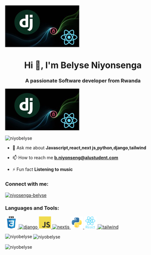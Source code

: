 ![MasterHead](https://github.com/Niyobelyse/Niyobelyse/blob/main/djangorect.jpg)
<h1 align="center">Hi 👋, I'm Belyse Niyonsenga</h1>
<h3 align="center">A passionate Software developer from Rwanda</h3>
<img src="https://github.com/Niyobelyse/Niyobelyse/blob/main/djangorect.jpg"/>

<p align="left"> <img src="https://komarev.com/ghpvc/?username=niyobelyse&label=Profile%20views&color=0e75b6&style=flat" alt="niyobelyse" /> </p>

- 💬 Ask me about **Javascript,react,next js,python,django,tailwind**

- 📫 How to reach me **b.niyonseng@alustudent.com**

- ⚡ Fun fact **Listening to music**

<h3 align="left">Connect with me:</h3>
<p align="left">
<a href="https://www.linkedin.com/in/niyosenga-belyse-637703252/" target="blank"><img align="center" src="https://raw.githubusercontent.com/rahuldkjain/github-profile-readme-generator/master/src/images/icons/Social/linked-in-alt.svg" alt="niyosenga-belyse" height="30" width="40" /></a>
</p>

<h3 align="left">Languages and Tools:</h3>
<p align="left"> <a href="https://www.w3schools.com/css/" target="_blank" rel="noreferrer"> <img src="https://raw.githubusercontent.com/devicons/devicon/master/icons/css3/css3-original-wordmark.svg" alt="css3" width="40" height="40"/> </a> <a href="https://www.djangoproject.com/" target="_blank" rel="noreferrer"> <img src="https://cdn.worldvectorlogo.com/logos/django.svg" alt="django" width="40" height="40"/> </a> <a href="https://developer.mozilla.org/en-US/docs/Web/JavaScript" target="_blank" rel="noreferrer"> <img src="https://raw.githubusercontent.com/devicons/devicon/master/icons/javascript/javascript-original.svg" alt="javascript" width="40" height="40"/> </a> <a href="https://nextjs.org/" target="_blank" rel="noreferrer"> <img src="https://cdn.worldvectorlogo.com/logos/nextjs-2.svg" alt="nextjs" width="40" height="40"/> </a> <a href="https://www.python.org" target="_blank" rel="noreferrer"> <img src="https://raw.githubusercontent.com/devicons/devicon/master/icons/python/python-original.svg" alt="python" width="40" height="40"/> </a> <a href="https://reactjs.org/" target="_blank" rel="noreferrer"> <img src="https://raw.githubusercontent.com/devicons/devicon/master/icons/react/react-original-wordmark.svg" alt="react" width="40" height="40"/> </a> <a href="https://tailwindcss.com/" target="_blank" rel="noreferrer"> <img src="https://www.vectorlogo.zone/logos/tailwindcss/tailwindcss-icon.svg" alt="tailwind" width="40" height="40"/> </a> </p>

<p><img align="left" src="https://github-readme-stats.vercel.app/api/top-langs?username=niyobelyse&show_icons=true&locale=en&layout=compact" alt="niyobelyse" /></p>

<p>&nbsp;<img align="center" src="https://github-readme-stats.vercel.app/api?username=niyobelyse&show_icons=true&locale=en" alt="niyobelyse" /></p>

<p><img align="center" src="https://github-readme-streak-stats.herokuapp.com/?user=niyobelyse&" alt="niyobelyse" /></p>
